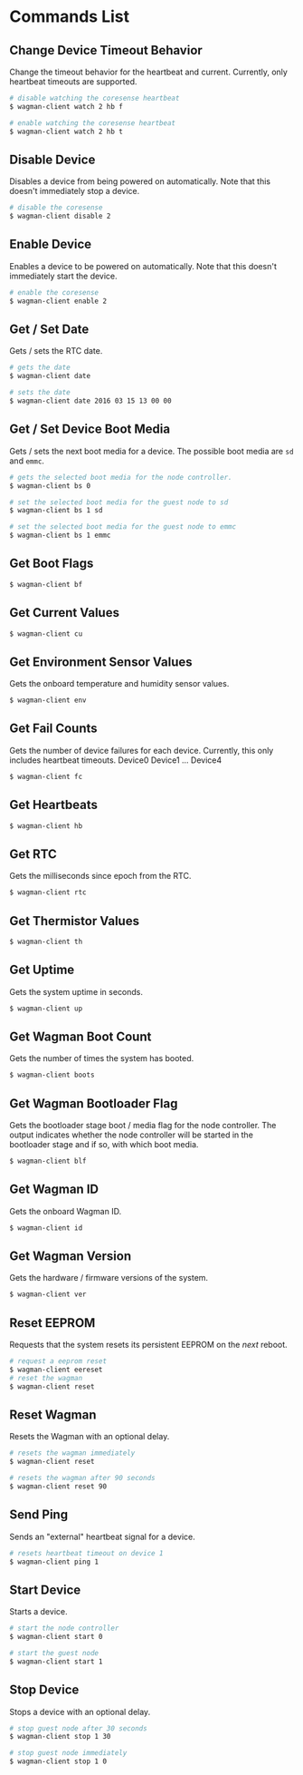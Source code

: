 <!--
waggle_topic=/wagman/wagman_v3/API,Wagman V3.0 API
-->

# Commands List
## Change Device Timeout Behavior

Change the timeout behavior for the heartbeat and current. Currently, only heartbeat
timeouts are supported.

```sh
# disable watching the coresense heartbeat
$ wagman-client watch 2 hb f

# enable watching the coresense heartbeat
$ wagman-client watch 2 hb t
```
## Disable Device

Disables a device from being powered on automatically. Note that this doesn't
immediately stop a device.

```sh
# disable the coresense
$ wagman-client disable 2
```
## Enable Device

Enables a device to be powered on automatically. Note that this doesn't
immediately start the device.

```sh
# enable the coresense
$ wagman-client enable 2
```
## Get / Set Date

Gets / sets the RTC date.

```sh
# gets the date
$ wagman-client date

# sets the date
$ wagman-client date 2016 03 15 13 00 00
```
## Get / Set Device Boot Media

Gets / sets the next boot media for a device. The possible boot media are `sd`
and `emmc`.

```sh
# gets the selected boot media for the node controller.
$ wagman-client bs 0

# set the selected boot media for the guest node to sd
$ wagman-client bs 1 sd

# set the selected boot media for the guest node to emmc
$ wagman-client bs 1 emmc
```
## Get Boot Flags



```sh
$ wagman-client bf
```
## Get Current Values



```sh
$ wagman-client cu
```
## Get Environment Sensor Values

Gets the onboard temperature and humidity sensor values.

```sh
$ wagman-client env
```
## Get Fail Counts

Gets the number of device failures for each device. Currently, this only includes
heartbeat timeouts.
Device0
Device1
...
Device4

```sh
$ wagman-client fc
```
## Get Heartbeats



```sh
$ wagman-client hb
```
## Get RTC

Gets the milliseconds since epoch from the RTC.

```sh
$ wagman-client rtc
```
## Get Thermistor Values



```sh
$ wagman-client th
```
## Get Uptime

Gets the system uptime in seconds.

```sh
$ wagman-client up
```
## Get Wagman Boot Count

Gets the number of times the system has booted.

```sh
$ wagman-client boots
```
## Get Wagman Bootloader Flag

Gets the bootloader stage boot / media flag for the node controller. The output
indicates whether the node controller will be started in the bootloader stage
and if so, with which boot media.

```sh
$ wagman-client blf
```
## Get Wagman ID

Gets the onboard Wagman ID.

```sh
$ wagman-client id
```
## Get Wagman Version

Gets the hardware / firmware versions of the system.

```sh
$ wagman-client ver
```
## Reset EEPROM

Requests that the system resets its persistent EEPROM on the *next* reboot.

```sh
# request a eeprom reset
$ wagman-client eereset
# reset the wagman
$ wagman-client reset
```
## Reset Wagman

Resets the Wagman with an optional delay.

```sh
# resets the wagman immediately
$ wagman-client reset

# resets the wagman after 90 seconds
$ wagman-client reset 90
```
## Send Ping

Sends an "external" heartbeat signal for a device.

```sh
# resets heartbeat timeout on device 1
$ wagman-client ping 1
```
## Start Device

Starts a device.

```sh
# start the node controller
$ wagman-client start 0

# start the guest node
$ wagman-client start 1
```
## Stop Device

Stops a device with an optional delay.

```sh
# stop guest node after 30 seconds
$ wagman-client stop 1 30

# stop guest node immediately
$ wagman-client stop 1 0
```
